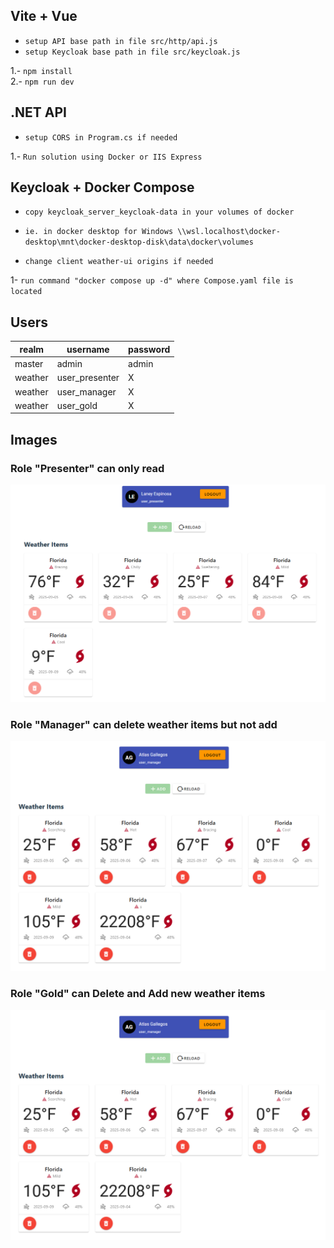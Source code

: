 
## Vite + Vue

* `setup API base path in file src/http/api.js`  
* `setup Keycloak base path in file src/keycloak.js`  

1.- `npm install`  
2.- `npm run dev`

## .NET API  
* `setup CORS in Program.cs if needed`

1.- `Run solution using Docker or IIS Express`

## Keycloak + Docker Compose
* `copy keycloak_server_keycloak-data in your volumes of docker`
* `ie. in docker desktop for Windows \\wsl.localhost\docker-desktop\mnt\docker-desktop-disk\data\docker\volumes`

* `change client weather-ui origins if needed`

1- `run command "docker compose up -d" where Compose.yaml file is located`


## Users  
| realm | username | password |
| ------------- | ------------- | ------------- |
| master | admin | admin |
| weather | user_presenter | X |
| weather | user_manager | X |
| weather | user_gold | X |


## Images

### Role "Presenter" can only read
![alt text](https://github.com/alexcordovac/keycloak-vite-netapi-oauth/blob/main/images/role_user_presenter.png?raw=true)

### Role "Manager" can delete weather items but not add
![alt text](https://github.com/alexcordovac/keycloak-vite-netapi-oauth/blob/main/images/role_user_manager.png?raw=true)

### Role "Gold" can Delete and Add new weather items
![alt text](https://github.com/alexcordovac/keycloak-vite-netapi-oauth/blob/main/images/role_user_manager.png?raw=true)




